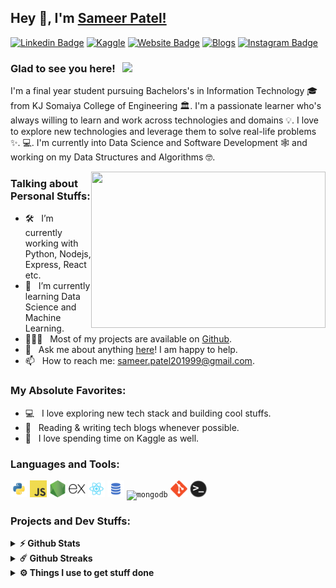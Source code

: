 ## Hey 👋, I'm [Sameer Patel!](https://github.com/sameer-patel-dev)

[![Linkedin Badge](https://img.shields.io/badge/-LinkedIn-0e76a8?style=flat-square&logo=Linkedin&logoColor=white)](https://www.linkedin.com/in/therealsampat/)
[![Kaggle](https://img.shields.io/badge/-Kaggle-blue?style=flat-square&logo=Kaggle&logoColor=white)](https://www.kaggle.com/therealsampat)
[![Website Badge](https://img.shields.io/badge/Website-3b5998?style=flat-square&logo=google-chrome&logoColor=white)](https://sameerpatel.netlify.app/)
[![Blogs](https://img.shields.io/badge/-Blogs-orange?style=flat-square&logo=Medium&logoColor=white)](https://sampatblogs.blogspot.com/)
[![Instagram Badge](https://img.shields.io/badge/-Instagram-e4405f?style=flat-square&logo=Instagram&logoColor=white)](https://www.instagram.com/_sameer.patel_/)


### Glad to see you here! &nbsp; ![](https://visitor-badge.glitch.me/badge?page_id=sameer-patel-dev.sameer-patel-dev&style=flat-square&color=0088cc)

I'm a final year student pursuing Bachelors's in Information Technology 🎓 from KJ Somaiya College of Engineering 🏛. I'm a passionate learner who's always willing to learn and work across technologies and domains 💡. I love to explore new technologies and leverage them to solve real-life problems ✨. 💻. I'm currently into Data Science and Software Development 🕸️ and working on my Data Structures and Algorithms 🤓.



<img align="right" height="250" width="375" alt="" src="https://raw.githubusercontent.com/iampavangandhi/iampavangandhi/master/gifs/coder.gif" />

### Talking about Personal Stuffs:

- 🛠 &nbsp; I’m currently working with Python, Nodejs, Express, React etc.
- 🚀 &nbsp; I’m currently learning Data Science and Machine Learning.
- 👨🏻‍💻 &nbsp; Most of my projects are available on [Github](https://github.com/sameer-patel-dev).
- 💬 &nbsp; Ask me about anything [here](https://www.linkedin.com/in/therealsampat/)! I am happy to help.
- 📫 &nbsp; How to reach me: sameer.patel201999@gmail.com.

### My Absolute Favorites:

- 💻 &nbsp; I love exploring new tech stack and building cool stuffs.
- 📰 &nbsp; Reading & writing tech blogs whenever possible.
- 🍕 &nbsp; I love spending time on Kaggle as well. 

### Languages and Tools:

<code><img height="27" src="https://raw.githubusercontent.com/github/explore/80688e429a7d4ef2fca1e82350fe8e3517d3494d/topics/python/python.png" alt="python"></code>
<code><img height="27" src="https://raw.githubusercontent.com/github/explore/80688e429a7d4ef2fca1e82350fe8e3517d3494d/topics/javascript/javascript.png" alt="javascript"></code>
<code><img height="27" src="https://raw.githubusercontent.com/github/explore/80688e429a7d4ef2fca1e82350fe8e3517d3494d/topics/nodejs/nodejs.png" alt="nodejs"></code>
<code><img height="27" src="https://raw.githubusercontent.com/devicons/devicon/master/icons/express/express-original.svg" alt="expressjs"></code>
<code><img height="27" src="https://raw.githubusercontent.com/github/explore/80688e429a7d4ef2fca1e82350fe8e3517d3494d/topics/react/react.png" alt="react"></code>
<code><img height="27" src="https://raw.githubusercontent.com/github/explore/80688e429a7d4ef2fca1e82350fe8e3517d3494d/topics/sql/sql.png" alt="sql"></code>
<code><img height="27" src="https://encrypted-tbn0.gstatic.com/images?q=tbn%3AANd9GcSTTzPAw-55ssm1Im594xYZ9eRQu2JylrkYLg&usqp=CAU" alt="mongodb"></code>
<code><img height="27" src="https://raw.githubusercontent.com/devicons/devicon/master/icons/git/git-original.svg" alt="git"></code>
<code><img height="27" src="https://raw.githubusercontent.com/github/explore/80688e429a7d4ef2fca1e82350fe8e3517d3494d/topics/terminal/terminal.png" alt="terminal"></code>


### Projects and Dev Stuffs:

<details>	
  <summary><b>⚡ Github Stats</b></summary>

<img height="180em" src="https://github-readme-stats.vercel.app/api?username=sameer-patel-dev&show_icons=true&hide_border=true&&count_private=true&include_all_commits=true" />
<img height="180em" src="https://github-readme-stats.vercel.app/api/top-langs/?username=sameer-patel-dev&exclude_repo=Hisaab-Kitaab,Online-Course-Portal&show_icons=true&hide_border=true&layout=compact"/>
</details>

<details>	
  <summary><b>☄️ Github Streaks</b></summary>

<img height="180em" src="https://github-readme-streak-stats.herokuapp.com/?user=sameer-patel-dev&hide_border=true" />
</details>

 
<details>	
  <br />
  <summary><b>⚙️ Things I use to get stuff done</b></summary>
  	<ul>
  	  <li><b>OS:</b> Windows 10</li>
	    <li><b>Laptop: </b> Dell Inspiron 15-3567 (i5)</li>
  	  <li><b>Browser: </b> Google Chrome</li>
	    <li><b>Code Editor:</b> VSCode - The best editor out there.</li>
	    <li><b>To Stay Updated:</b> Kaggle, Analytics Vidhya and Linkedin</li>
	</ul>	
</details>
